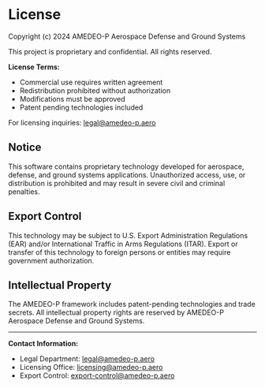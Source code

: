# License

Copyright (c) 2024 AMEDEO-P Aerospace Defense and Ground Systems

This project is proprietary and confidential. All rights reserved.

**License Terms:**

- Commercial use requires written agreement
- Redistribution prohibited without authorization
- Modifications must be approved
- Patent pending technologies included

For licensing inquiries: legal@amedeo-p.aero

## Notice

This software contains proprietary technology developed for aerospace, defense, and ground systems applications. Unauthorized access, use, or distribution is prohibited and may result in severe civil and criminal penalties.

## Export Control

This technology may be subject to U.S. Export Administration Regulations (EAR) and/or International Traffic in Arms Regulations (ITAR). Export or transfer of this technology to foreign persons or entities may require government authorization.

## Intellectual Property

The AMEDEO-P framework includes patent-pending technologies and trade secrets. All intellectual property rights are reserved by AMEDEO-P Aerospace Defense and Ground Systems.

---

**Contact Information:**
- Legal Department: legal@amedeo-p.aero
- Licensing Office: licensing@amedeo-p.aero
- Export Control: export-control@amedeo-p.aero